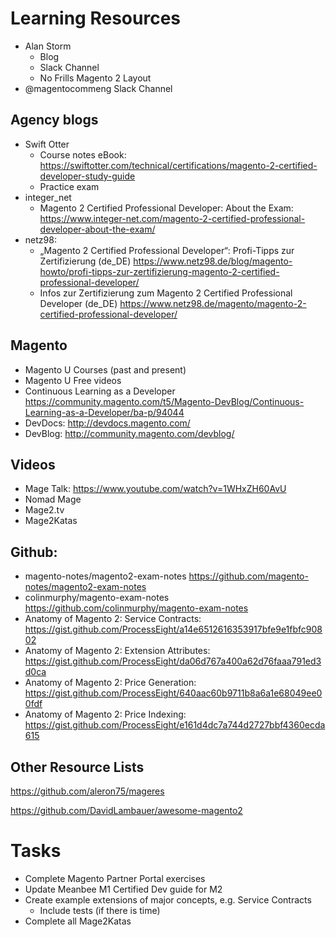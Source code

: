 # Learning Resources

* Alan Storm
    * Blog
    * Slack Channel
    * No Frills Magento 2 Layout
* @magentocommeng Slack Channel

## Agency blogs

* Swift Otter
    * Course notes eBook: https://swiftotter.com/technical/certifications/magento-2-certified-developer-study-guide
    * Practice exam
* integer_net
    * Magento 2 Certified Professional Developer: About the Exam: https://www.integer-net.com/magento-2-certified-professional-developer-about-the-exam/
* netz98: 
    * „Magento 2 Certified Professional Developer“: Profi-Tipps zur Zertifizierung (de_DE) https://www.netz98.de/blog/magento-howto/profi-tipps-zur-zertifizierung-magento-2-certified-professional-developer/
    * Infos zur Zertifizierung zum Magento 2 Certified Professional Developer (de_DE) https://www.netz98.de/magento/magento-2-certified-professional-developer/   

## Magento

* Magento U Courses (past and present)
* Magento U Free videos
* Continuous Learning as a Developer https://community.magento.com/t5/Magento-DevBlog/Continuous-Learning-as-a-Developer/ba-p/94044
* DevDocs: http://devdocs.magento.com/
* DevBlog: http://community.magento.com/devblog/

## Videos

* Mage Talk: https://www.youtube.com/watch?v=1WHxZH60AvU
* Nomad Mage
* Mage2.tv
* Mage2Katas

## Github:

* magento-notes/magento2-exam-notes https://github.com/magento-notes/magento2-exam-notes
* colinmurphy/magento-exam-notes https://github.com/colinmurphy/magento-exam-notes
* Anatomy of Magento 2: Service Contracts: https://gist.github.com/ProcessEight/a14e6512616353917bfe9e1fbfc90802
* Anatomy of Magento 2: Extension Attributes: https://gist.github.com/ProcessEight/da06d767a400a62d76faaa791ed3d0ca
* Anatomy of Magento 2: Price Generation: https://gist.github.com/ProcessEight/640aac60b9711b8a6a1e68049ee00fdf
* Anatomy of Magento 2: Price Indexing: https://gist.github.com/ProcessEight/e161d4dc7a744d2727bbf4360ecda615

## Other Resource Lists

https://github.com/aleron75/mageres

https://github.com/DavidLambauer/awesome-magento2
    
# Tasks

* Complete Magento Partner Portal exercises
* Update Meanbee M1 Certified Dev guide for M2
* Create example extensions of major concepts, e.g. Service Contracts
  * Include tests (if there is time)
* Complete all Mage2Katas